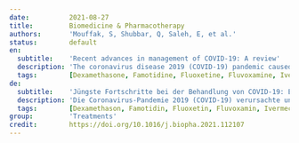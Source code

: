 ```yaml
---
date:          2021-08-27
title:         Biomedicine & Pharmacotherapy
authors:       'Mouffak, S, Shubbar, Q, Saleh, E, et al.'
status:        default
en:
  subtitle:    'Recent advances in management of COVID-19: A review'
  description: 'The coronavirus disease 2019 (COVID-19) pandemic caused and is still causing significant mortality and economic consequences all over the globe. As of today, there are three U.S Food and Drug administration (FDA) approved vaccines, Pfizer-BioNTech, Moderna and Janssen COVID-19 vaccine. Also, the antiviral drug remdesivir and two combinations of monoclonal antibodies are authorized for Emergency use (EUA) in certain patients. Furthermore, baricitinib was approved in Japan (April 23, 2021). Despite available vaccines and EUA, pharmacological therapy for the prevention and treatment of COVID-19 is still highly required. There are several ongoing clinical trials investigating the efficacy of clinically available drugs in treating COVID-19. In this study, selected novel pharmacological agents for the possible treatment of COVID-19 will be discussed. Point of discussion will cover mechanism of action, supporting evidence for safety and efficacy and reached stage in development. Drugs were classified into three classes according to the phase of viral life cycle they target. Phase I, the early infective phase, relies on supportive care and symptomatic treatment as needed. In phase II, the pulmonary phase, treatment aims at inhibiting viral entry or replication. Drugs used during this phase are famotidine, monoclonal antibodies, nanobodies, ivermectin, remdesivir, camostat mesylate and other antiviral agents. Finally, phase III, the hyper-inflammatory phase, tocilizumab, dexamethasone, selective serotonin reuptake inhibitors (SSRI), and melatonin are used. The aim of this study is to summarize current findings and suggest gaps in knowledge that can influence future COVID-19 treatment study design.'
  tags:        [Dexamethasone, Famotidine, Fluoxetine, Fluvoxamine, Ivermectin, Melatonin, Monoclonal antibodies, Nanobodies, Remdesivir, SSRI, Serotonin, Tocilizumab]
de:
  subtitle:    'Jüngste Fortschritte bei der Behandlung von COVID-19: Ein Überblick'
  description: 'Die Coronavirus-Pandemie 2019 (COVID-19) verursachte und verursacht immer noch erhebliche Todesfälle und wirtschaftliche Folgen auf der ganzen Welt. Bis heute gibt es drei von der US Food and Drug Administration (FDA) zugelassene Impfstoffe: Pfizer-BioNTech, Moderna und Janssen COVID-19-Impfstoff. Außerdem sind das antivirale Medikament Remdesivir und zwei Kombinationen monoklonaler Antikörper für den Notfalleinsatz (EUA) bei bestimmten Patienten zugelassen. Außerdem wurde Baricitinib in Japan zugelassen (23. April 2021). Trotz der verfügbaren Impfstoffe und EUA ist eine pharmakologische Therapie zur Vorbeugung und Behandlung von COVID-19 weiterhin dringend erforderlich. Derzeit laufen mehrere klinische Studien, in denen die Wirksamkeit von klinisch verfügbaren Medikamenten bei der Behandlung von COVID-19 untersucht wird. In dieser Studie werden ausgewählte neue pharmakologische Wirkstoffe für die mögliche Behandlung von COVID-19 erörtert. Diskutiert werden der Wirkmechanismus, die Belege für Sicherheit und Wirksamkeit sowie der Stand der Entwicklung. Die Wirkstoffe wurden nach der Phase des viralen Lebenszyklus, auf die sie abzielen, in drei Klassen eingeteilt. Phase I, die frühe infektiöse Phase, stützt sich auf unterstützende Pflege und symptomatische Behandlung nach Bedarf. In Phase II, der pulmonalen Phase, zielt die Behandlung darauf ab, den Eintritt des Virus in den Körper oder seine Replikation zu hemmen. Zu den in dieser Phase eingesetzten Medikamenten gehören Famotidin, monoklonale Antikörper, Nanokörper, Ivermectin, Remdesivir, Camostatmesylat und andere antivirale Wirkstoffe. In der Phase III schließlich, der hyperinflammatorischen Phase, werden Tocilizumab, Dexamethason, selektive Serotonin-Wiederaufnahmehemmer (SSRI) und Melatonin eingesetzt. Ziel dieser Studie ist, die aktuellen Erkenntnisse zusammenzufassen und Wissenslücken aufzuzeigen, die das Design zukünftiger COVID-19-Behandlungsstudien beeinflussen können.' 
  tags:        [Dexamethason, Famotidin, Fluoxetin, Fluvoxamin, Ivermectin, Melatonin, Monoklonale Antikörper, Nanobodies, Remdesivir, SSRI, Serotonin, Tocilizumab]
group:         'Treatments'
credit:        https://doi.org/10.1016/j.biopha.2021.112107
---
```

